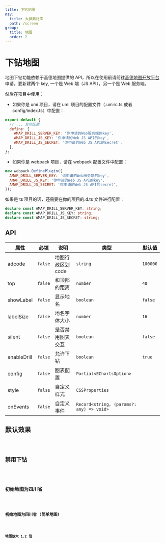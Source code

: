 ```yaml
---
title: 下钻地图
nav:
  title: 大屏素材库
  path: /screen
group:
  title: 地图
  order: 2
---
```


# 下钻地图

地图下钻功能依赖于高德地图提供的 API，所以在使用前请前往[高德地图开放平台](https://lbs.amap.com/)申请。要新建两个 key, 一个是 Web 端（JS API），另一个是 Web 服务端。

然后在项目中使用：

- 如果你是 umi 项目，请在 umi 项目的配置文件（.umirc.ts 或者 config/index.ts）中配置：

```js
export default {
  // ... 其他配置
  define: {
    AMAP_DRILL_SERVER_KEY: '你申请的Web服务端的key',
    AMAP_DRILL_JS_KEY: '你申请的Web JS API的key',
    AMAP_DRILL_JS_SECRET: '你申请的Web JS API的secret',
  },
};
```

- 如果你是 webpack 项目，请在 webpack 配置文件中配置：

```js
new webpack.DefinePlugin({
  AMAP_DRILL_SERVER_KEY: '你申请的Web服务端的key',
  AMAP_DRILL_JS_KEY: '你申请的Web JS API的key',
  AMAP_DRILL_JS_SECRET: '你申请的Web JS API的secret',
});
```

如果是 ts 项目的话，还需要在你的项目的.d.ts 文件进行配置：

```ts
declare const AMAP_DRILL_SERVER_KEY: string;
declare const AMAP_DRILL_JS_KEY: string;
declare const AMAP_DRILL_JS_SECRET: string;
```

## API

| 属性        | 必填    | 说明              | 类型                                     | 默认值   |
| ----------- | ------- | ----------------- | ---------------------------------------- | -------- |
| adcode      | `false` | 地图行政区划 code | `string`                                 | `100000` |
| top         | `false` | 和顶部的距离      | `number`                                 | `40`     |
| showLabel   | `false` | 显示地名          | `boolean`                                | `false`  |
| labelSize   | `false` | 地名字体大小      | `number`                                 | `16`     |
| silent      | `false` | 是否禁用图表交互  | `boolean`                                | `false`  |
| enableDrill | `false` | 允许下钻          | `boolean`                                | `true`   |
| config      | `false` | 图表配置          | `Partial<EChartsOption>`                 |          |
| style       | `false` | 自定义样式        | `CSSProperties`                          |          |
| onEvents    | `false` | 自定义事件        | `Record<string, (params?: any) => void>` |          |

## 默认效果

<code src="../../example/DrillMapDemo/demo1.tsx" background="#040727">

## 禁用下钻

<code src="../../example/DrillMapDemo/demo2.tsx" background="#040727">

## 初始地图为四川省

<code src="../../example/DrillMapDemo/demo3.tsx" background="#040727">

## 初始地图为四川省 (简单地图)

<code src="../../example/DrillMapDemo/demo4.tsx" background="#040727">

## 地图放大 1.2 倍

<code src="../../example/DrillMapDemo/demo5.tsx" background="#040727">

